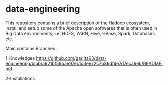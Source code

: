 # data-engineering
This repository contains a brief description of the Hadoop ecosystem, install and setup some of the Apache open softwares that is often used in Big Data environments, i.e. HDFS, YARN, Hive, HBase, Spark, Databases. etc.

Main contains Branches : 

1-Knowledges https://github.com/garjita63/data-engineering/blob/a621bf59bae97ec1d3ee72c7b86df4e7d7eca6eb/README.md

2-Installations  
